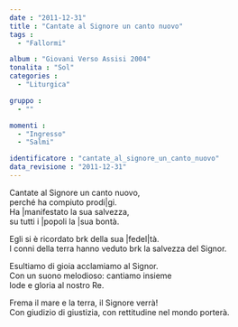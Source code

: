 ```yaml
---
date : "2011-12-31"
title : "Cantate al Signore un canto nuovo"
tags : 
  - "Fallormi"

album : "Giovani Verso Assisi 2004"
tonalita : "Sol"
categories : 
  - "Liturgica"

gruppo : 
  - ""

momenti : 
  - "Ingresso"
  - "Salmi"

identificatore : "cantate_al_signore_un_canto_nuovo"
data_revisione : "2011-12-31"
---
```

  
  
Cantate al Signore un canto nuovo,  
perché ha compiuto prodi|gi.  
Ha |manifestato la sua salvezza,  
su tutti i |popoli la |sua bontà.  
  
  
  
Egli si è ricordato brk della sua |fedel|tà.  
I conni della terra hanno veduto brk la salvezza del Signor.  
  
  
  
Esultiamo di gioia acclamiamo al Signor.   
Con un suono melodioso: cantiamo insieme  
lode e gloria al nostro Re.  
  
  
  
Frema il mare e la terra, il Signore verrà!   
Con giudizio di giustizia, con rettitudine nel mondo porterà.  
  
  
  
  
  
